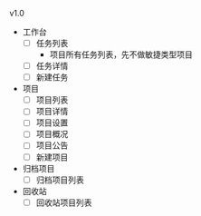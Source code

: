 
v1.0

- 工作台
  - [ ] 任务列表
    - 项目所有任务列表，先不做敏捷类型项目
  - [ ] 任务详情
  - [ ] 新建任务
- 项目
  - [ ] 项目列表
  - [ ] 项目详情
  - [ ] 项目设置
  - [ ] 项目概况
  - [ ] 项目公告
  - [ ] 新建项目
- 归档项目
  - [ ] 归档项目列表
- 回收站
  - [ ] 回收站项目列表